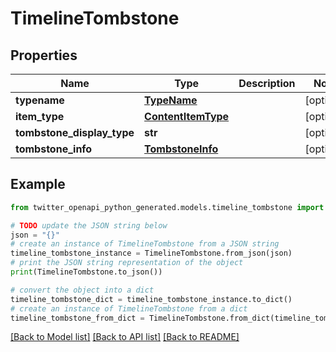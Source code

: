 # TimelineTombstone


## Properties

Name | Type | Description | Notes
------------ | ------------- | ------------- | -------------
**typename** | [**TypeName**](TypeName.md) |  | [optional] 
**item_type** | [**ContentItemType**](ContentItemType.md) |  | [optional] 
**tombstone_display_type** | **str** |  | [optional] 
**tombstone_info** | [**TombstoneInfo**](TombstoneInfo.md) |  | [optional] 

## Example

```python
from twitter_openapi_python_generated.models.timeline_tombstone import TimelineTombstone

# TODO update the JSON string below
json = "{}"
# create an instance of TimelineTombstone from a JSON string
timeline_tombstone_instance = TimelineTombstone.from_json(json)
# print the JSON string representation of the object
print(TimelineTombstone.to_json())

# convert the object into a dict
timeline_tombstone_dict = timeline_tombstone_instance.to_dict()
# create an instance of TimelineTombstone from a dict
timeline_tombstone_from_dict = TimelineTombstone.from_dict(timeline_tombstone_dict)
```
[[Back to Model list]](../README.md#documentation-for-models) [[Back to API list]](../README.md#documentation-for-api-endpoints) [[Back to README]](../README.md)


